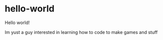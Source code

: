 # hello-world


Hello world!

Im yust a guy interested in learning how to code to make games and stuff
